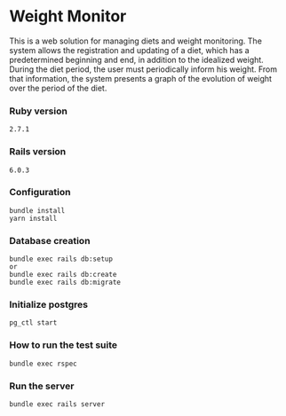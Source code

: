 # Weight Monitor
This is a web solution for managing diets and
weight monitoring. The system allows the
registration and updating of a diet, which has a predetermined
beginning and end, in addition to the idealized weight.
During the diet period, the user must periodically inform his weight.
From that information, the system presents a graph of the
evolution of weight over the period of the diet.

### Ruby version
```
2.7.1
```

### Rails version
```
6.0.3
```

### Configuration
```shell
bundle install
yarn install
```

### Database creation
```shell
bundle exec rails db:setup
or
bundle exec rails db:create
bundle exec rails db:migrate
```

### Initialize postgres
```shell
pg_ctl start
```

### How to run the test suite
```shell
bundle exec rspec
```

### Run the server
```shell
bundle exec rails server
```

